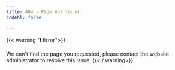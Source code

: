 ```yaml
---
title: 404 - Page not found!
codehl: false

---
```


{{< warning "❗ Error">}}


We can't find the page you requested, please contact the website administrator to resolve this issue.
{{< / warning>}}